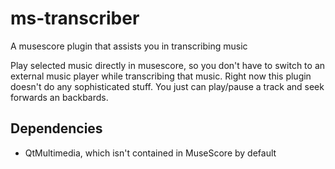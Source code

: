 # ms-transcriber
A musescore plugin that assists you in transcribing music

Play selected music directly in musescore, so you don't have to switch to an external music player while transcribing that music.
Right now this plugin doesn't do any sophisticated stuff.
You just can play/pause a track and seek forwards an backbards.

## Dependencies

- QtMultimedia, which isn't contained in MuseScore by default